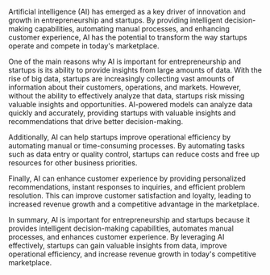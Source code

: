 
Artificial intelligence (AI) has emerged as a key driver of innovation and growth in entrepreneurship and startups. By providing intelligent decision-making capabilities, automating manual processes, and enhancing customer experience, AI has the potential to transform the way startups operate and compete in today's marketplace.

One of the main reasons why AI is important for entrepreneurship and startups is its ability to provide insights from large amounts of data. With the rise of big data, startups are increasingly collecting vast amounts of information about their customers, operations, and markets. However, without the ability to effectively analyze that data, startups risk missing valuable insights and opportunities. AI-powered models can analyze data quickly and accurately, providing startups with valuable insights and recommendations that drive better decision-making.

Additionally, AI can help startups improve operational efficiency by automating manual or time-consuming processes. By automating tasks such as data entry or quality control, startups can reduce costs and free up resources for other business priorities.

Finally, AI can enhance customer experience by providing personalized recommendations, instant responses to inquiries, and efficient problem resolution. This can improve customer satisfaction and loyalty, leading to increased revenue growth and a competitive advantage in the marketplace.

In summary, AI is important for entrepreneurship and startups because it provides intelligent decision-making capabilities, automates manual processes, and enhances customer experience. By leveraging AI effectively, startups can gain valuable insights from data, improve operational efficiency, and increase revenue growth in today's competitive marketplace.
